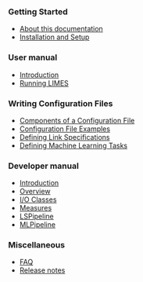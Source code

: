 <!-- # Summary -->

### Getting Started

* [About this documentation](README.md)
* [Installation and Setup](getting_started/installation.md)


### User manual

* [Introduction](user_manual/index.md)
* [Running LIMES](user_manual/running_limes.md#top)

### Writing Configuration Files
* [Components of a Configuration File](user_manual/configuration_file/index.md)
* [Configuration File Examples](user_manual/configuration_file/configuration-file-examples.md)
* [Defining Link Specifications](user_manual/configuration_file/defining_link_specifications.md)
* [Defining Machine Learning Tasks](user_manual/configuration_file/defining_ml_tasks.md)


<!-- * [Known Issues](user_manual/known_issues.md) 
    * [Change Log](https://github.com/dice-group/LIMES/blob/master/CHANGES.md)
    * [Example Use Cases](user_manual/usecases.md) -->


### Developer manual

* [Introduction](developer_manual/index.md)
* [Overview](developer_manual/overview.md)
* [I/O Classes](developer_manual/io_classes.md)
* [Measures](developer_manual/measures.md)
* [LSPipeline](developer_manual/ls_pipeline.md)
* [MLPipeline](developer_manual/ml_pipeline.md)


### Miscellaneous

* [FAQ](misc/faq.md)
* [Release notes](https://github.com/dice-group/LIMES/blob/master/CHANGES.md)
